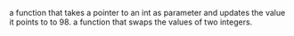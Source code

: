 a function that takes a pointer to an int as parameter and updates the value it points to to 98.
a function that swaps the values of two integers.

